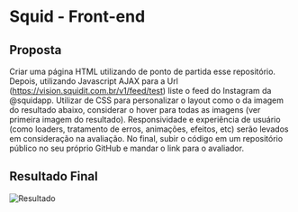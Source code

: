 # Squid - Front-end

## Proposta
Criar uma página HTML utilizando de ponto de partida esse repositório. Depois, utilizando Javascript AJAX para a Url (https://vision.squidit.com.br/v1/feed/test) liste o feed do Instagram da @squidapp. Utilizar de CSS para personalizar o layout como o da imagem do resultado abaixo, considerar o hover para todas as imagens (ver primeira imagem do resultado).
Responsividade e experiência de usuário (como loaders, tratamento de erros, animações, efeitos, etc) serão levados em consideração na avaliação.
No final, subir o código em um repositório público no seu próprio GitHub e mandar o link para o avaliador.

## Resultado Final

![Resultado](assets/result.jpeg "Resultado")
